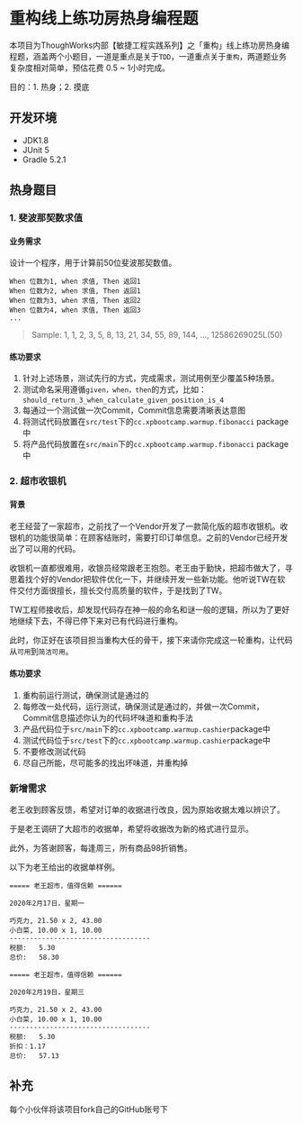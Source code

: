 # 重构线上练功房热身编程题
本项目为ThoughWorks内部【敏捷工程实践系列】之「重构」线上练功房热身编程题，涵盖两个小题目，一道是重点是关于`TDD`，一道重点关于`重构`，两道题业务复杂度相对简单，预估花费 0.5 ~ 1小时完成。

目的：1. 热身；2. 摸底

## 开发环境
 - JDK1.8
 - JUnit 5
 - Gradle 5.2.1


## 热身题目

### 1. 斐波那契数求值

#### 业务需求
设计一个程序，用于计算前50位斐波那契数值。

```
When 位数为1, when 求值, Then 返回1
When 位数为2, when 求值, Then 返回1
When 位数为3, when 求值, Then 返回2
When 位数为4, when 求值, Then 返回3
...
```

> Sample: 1, 1, 2, 3, 5, 8, 13, 21, 34, 55, 89, 144, ..., 12586269025L(50)


#### 练功要求
1. 针对上述场景，测试先行的方式，完成需求，测试用例至少覆盖5种场景。
2. 测试命名采用遵循`given，when，then`的方式，比如：`should_return_3_when_calculate_given_position_is_4`
3. 每通过一个测试做一次Commit，Commit信息需要清晰表达意图
4. 将测试代码放置在`src/test`下的`cc.xpbootcamp.warmup.fibonacci` package中
5. 将产品代码放置在`src/main`下的`cc.xpbootcamp.warmup.fibonacci` package中


### 2. 超市收银机
#### 背景
老王经营了一家超市，之前找了一个Vendor开发了一款简化版的超市收银机。收银机的功能很简单：在顾客结账时，需要打印订单信息。之前的Vendor已经开发出了可以用的代码。


收银机一直都很难用，收银员经常跟老王抱怨。老王由于勤快，把超市做大了，寻思着找个好的Vendor把软件优化一下，并继续开发一些新功能。他听说TW在软件交付方面很擅长，擅长交付高质量的软件，于是找到了TW。

TW工程师接收后，却发现代码存在神一般的命名和谜一般的逻辑，所以为了更好地继续下去，不得已停下来对已有代码进行重构。

此时，你正好在该项目担当重构大任的骨干，接下来请你完成这一轮重构，让代码从`可用`到`简洁可用`。


#### 练功要求
1. 重构前运行测试，确保测试是通过的
2. 每修改一处代码，运行测试，确保测试是通过的，并做一次Commit，Commit信息描述你认为的代码坏味道和重构手法
3. 产品代码位于`src/main`下的`cc.xpbootcamp.warmup.cashier`package中
4. 测试代码位于`src/test`下的`cc.xpbootcamp.warmup.cashier`package中
5. 不要修改测试代码
6. 尽自己所能，尽可能多的找出坏味道，并重构掉

### 新增需求
老王收到顾客反馈，希望对订单的收据进行改良，因为原始收据太难以辨识了。

于是老王调研了大超市的收据单，希望将收据改为新的格式进行显示。

此外，为答谢顾客，每逢周三，所有商品98折销售。

以下为老王给出的收据单样例。

```
===== 老王超市，值得信赖 ======

2020年2月17日，星期一

巧克力, 21.50 x 2, 43.00
小白菜, 10.00 x 1, 10.00
-----------------------------------
税额:   5.30
总价:   58.30
```
```
===== 老王超市，值得信赖 ======

2020年2月19日，星期三

巧克力, 21.50 x 2, 43.00
小白菜, 10.00 x 1, 10.00
-----------------------------------
税额:   5.30
折扣：1.17
总价:   57.13
```

## 补充
每个小伙伴将该项目fork自己的GitHub账号下

